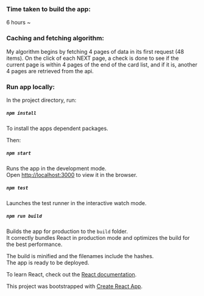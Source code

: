 

### Time taken to build the app: 
6 hours ~
### Caching and fetching algorithm: 
My algorithm begins by fetching 4 pages of data in its first request (48 items). On the click of each NEXT page, a check is done to see if the current page is within 4 pages of the end of the card list, and if it is, another 4 pages are retrieved from the api. 

### Run app locally: 

In the project directory, run:

##### `npm install`

To install the apps dependent packages. 

Then:

##### `npm start`

Runs the app in the development mode.<br>
Open [http://localhost:3000](http://localhost:3000) to view it in the browser.

##### `npm test`

Launches the test runner in the interactive watch mode.

##### `npm run build`

Builds the app for production to the `build` folder.<br>
It correctly bundles React in production mode and optimizes the build for the best performance.

The build is minified and the filenames include the hashes.<br>
The app is ready to be deployed.

To learn React, check out the [React documentation](https://reactjs.org/).

This project was bootstrapped with [Create React App](https://github.com/facebook/create-react-app).
